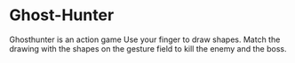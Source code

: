 # Ghost-Hunter
Ghosthunter is an action game Use your finger to draw shapes. Match the drawing with the shapes on the gesture field to kill the enemy and the boss.
